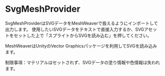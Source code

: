 # SvgMeshProvider

SvgMeshProviderはSVGデータをMeshWeaverで扱えるようにインポートして出力します。
使用したいSVGデータをテキストで直接入力するか、SVGアセットをセットした上で「スプライトからSVGを読み込む」を押してください。

MeshWeaverはUnityのVector Graphicsパッケージを利用してSVGを読み込みます。

制限事項：マテリアルはセットされず、SVGデータの塗り情報や色情報は失われます。